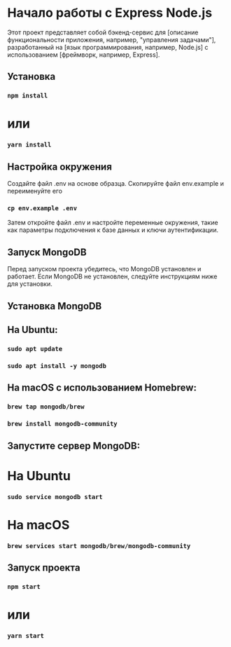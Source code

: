 # Начало работы с Express Node.js

Этот проект представляет собой бэкенд-сервис для [описание функциональности приложения, например, "управления задачами"], разработанный на [язык программирования, например, Node.js] с использованием [фреймворк, например, Express].

## Установка

### `npm install`
# или
### `yarn install`

## Настройка окружения

Создайте файл .env на основе образца. Скопируйте файл env.example и переименуйте его

### `cp env.example .env`

Затем откройте файл .env и настройте переменные окружения, такие как параметры подключения к базе данных и ключи аутентификации.

## Запуск MongoDB

Перед запуском проекта убедитесь, что MongoDB установлен и работает. Если MongoDB не установлен, следуйте инструкциям ниже для установки.

## Установка MongoDB

## На Ubuntu:
### `sudo apt update`
### `sudo apt install -y mongodb`

## На macOS с использованием Homebrew:
### `brew tap mongodb/brew`
### `brew install mongodb-community`

## Запустите сервер MongoDB:
# На Ubuntu
### `sudo service mongodb start`

# На macOS
### `brew services start mongodb/brew/mongodb-community`

## Запуск проекта
### `npm start`
# или
### `yarn start`